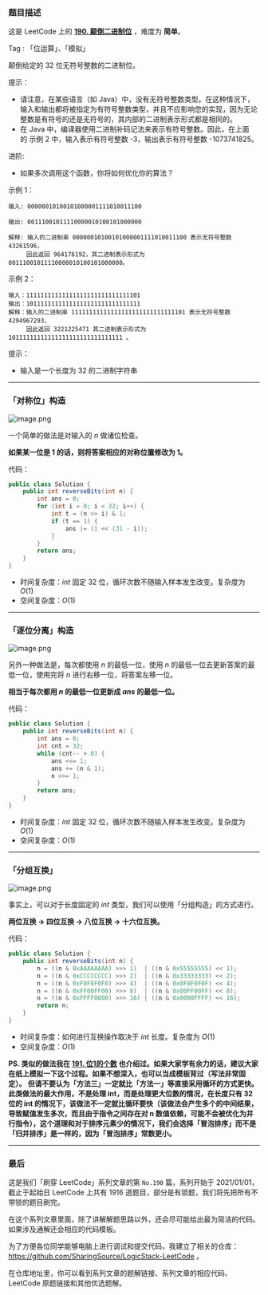 ### 题目描述

这是 LeetCode 上的 **[190. 颠倒二进制位](https://leetcode-cn.com/problems/reverse-bits/solution/yi-ti-san-jie-dui-cheng-wei-zhu-wei-fen-ub1hi/)** ，难度为 **简单**。

Tag : 「位运算」、「模拟」



颠倒给定的 32 位无符号整数的二进制位。

提示：

* 请注意，在某些语言（如 Java）中，没有无符号整数类型。在这种情况下，输入和输出都将被指定为有符号整数类型，并且不应影响您的实现，因为无论整数是有符号的还是无符号的，其内部的二进制表示形式都是相同的。
* 在 Java 中，编译器使用二进制补码记法来表示有符号整数。因此，在上面的 示例 2 中，输入表示有符号整数 -3，输出表示有符号整数 -1073741825。


进阶:
* 如果多次调用这个函数，你将如何优化你的算法？

示例 1：
```
输入: 00000010100101000001111010011100

输出: 00111001011110000010100101000000

解释: 输入的二进制串 00000010100101000001111010011100 表示无符号整数 43261596，
     因此返回 964176192，其二进制表示形式为 00111001011110000010100101000000。
```
示例 2：
```
输入：11111111111111111111111111111101
输出：10111111111111111111111111111111
解释：输入的二进制串 11111111111111111111111111111101 表示无符号整数 4294967293，
     因此返回 3221225471 其二进制表示形式为 10111111111111111111111111111111 。
```


提示：
* 输入是一个长度为 32 的二进制字符串

---

### 「对称位」构造

![image.png](https://pic.leetcode-cn.com/1616992045-iIZbTD-image.png)

一个简单的做法是对输入的 $n$ 做诸位检查。

**如果某一位是 1 的话，则将答案相应的对称位置修改为 1。**

代码：
```java
public class Solution {
    public int reverseBits(int n) {
        int ans = 0;
        for (int i = 0; i < 32; i++) {
            int t = (n >> i) & 1;
            if (t == 1) {
                ans |= (1 << (31 - i));
            }
        }
        return ans;
    }
}
```
* 时间复杂度：$int$ 固定 32 位，循环次数不随输入样本发生改变。复杂度为 $O(1)$
* 空间复杂度：$O(1)$

***

### 「逐位分离」构造

![image.png](https://pic.leetcode-cn.com/1616992076-abbLNX-image.png)

另外一种做法是，每次都使用 $n$ 的最低一位，使用 $n$ 的最低一位去更新答案的最低一位，使用完将 $n$ 进行右移一位，将答案左移一位。

**相当于每次都用 $n$ 的最低一位更新成 $ans$ 的最低一位。**

代码：
```java
public class Solution {
    public int reverseBits(int n) {
        int ans = 0;
        int cnt = 32;
        while (cnt-- > 0) {
            ans <<= 1;
            ans += (n & 1);
            n >>= 1;
        }
        return ans;
    }
}
```
* 时间复杂度：$int$ 固定 32 位，循环次数不随输入样本发生改变。复杂度为 $O(1)$
* 空间复杂度：$O(1)$

***

### 「分组互换」

![image.png](https://pic.leetcode-cn.com/1616992100-QmigBE-image.png)

事实上，可以对于长度固定的 $int$ 类型，我们可以使用「分组构造」的方式进行。

**两位互换 -> 四位互换 -> 八位互换 -> 十六位互换。**

代码：
```java
public class Solution {
    public int reverseBits(int n) {
        n = ((n & 0xAAAAAAAA) >>> 1)  | ((n & 0x55555555) << 1);
        n = ((n & 0xCCCCCCCC) >>> 2)  | ((n & 0x33333333) << 2);
        n = ((n & 0xF0F0F0F0) >>> 4)  | ((n & 0x0F0F0F0F) << 4);
        n = ((n & 0xFF00FF00) >>> 8)  | ((n & 0x00FF00FF) << 8);
        n = ((n & 0xFFFF0000) >>> 16) | ((n & 0x0000FFFF) << 16);
        return n;
    }
}
```
* 时间复杂度：如何进行互换操作取决于 $int$ 长度。复杂度为 $O(1)$
* 空间复杂度：$O(1)$

**PS. 类似的做法我在 [191. 位1的个数](https://leetcode-cn.com/problems/number-of-1-bits/solution/yi-ti-san-jie-wei-shu-jian-cha-you-yi-to-av1r/) 也介绍过。如果大家学有余力的话，建议大家在纸上模拟一下这个过程。如果不想深入，也可以当成模板背过（写法非常固定）。**
**但请不要认为「方法三」一定就比「方法一」等直接采用循环的方式更快。此类做法的最大作用，不是处理 int，而是处理更大位数的情况，在长度只有 32 位的 int 的情况下，该做法不一定就比循环要快（该做法会产生多个的中间结果，导致赋值发生多次，而且由于指令之间存在对 n 数值依赖，可能不会被优化为并行指令），这个道理和对于排序元素少的情况下，我们会选择「冒泡排序」而不是「归并排序」是一样的，因为「冒泡排序」常数更小。**


---

### 最后

这是我们「刷穿 LeetCode」系列文章的第 `No.190` 篇，系列开始于 2021/01/01，截止于起始日 LeetCode 上共有 1916 道题目，部分是有锁题，我们将先把所有不带锁的题目刷完。

在这个系列文章里面，除了讲解解题思路以外，还会尽可能给出最为简洁的代码。如果涉及通解还会相应的代码模板。

为了方便各位同学能够电脑上进行调试和提交代码，我建立了相关的仓库：https://github.com/SharingSource/LogicStack-LeetCode 。

在仓库地址里，你可以看到系列文章的题解链接、系列文章的相应代码、LeetCode 原题链接和其他优选题解。


```

```
